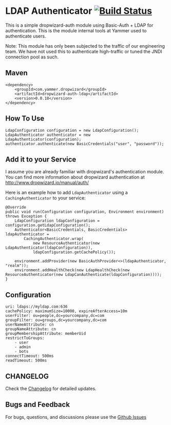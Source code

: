 LDAP Authenticator [![Build Status](https://travis-ci.org/yammer/dropwizard-auth-ldap.png)](https://travis-ci.org/yammer/dropwizard-auth-ldap)
==================

This is a simple dropwizard-auth module using Basic-Auth + LDAP for authentication. This is the module internal tools at Yammer
used to authenticate users.

Note: This module has only been subjected to the traffic of our engineering team. We have not used this to authenticate high-traffic or
tuned the JNDI connection pool as such.

Maven
-----
    <dependency>
        <groupId>com.yammer.dropwizard</groupId>
        <artifactId>dropwizard-auth-ldap</artifactId>
        <version>0.0.18</version>
    </dependency>

How To Use
----------

    LdapConfiguration configuration = new LdapConfiguration();
    LdapAuthenticator authenticator = new LdapAuthenticator(configuration);
    authenticator.authenticate(new BasicCredentials("user", "password"));

Add it to your Service
----------------------

I assume you are already familiar with dropwizard's authentication module.
You can find more information about dropwizard authentication at http://www.dropwizard.io/manual/auth/

Here is an example how to add `LdapAuthenticator` using a `CachingAuthenticator` to your service:

    @Override
    public void run(Configuration configuration, Environment environment) throws Exception {
        LdapConfiguration ldapConfiguration = configuration.getLdapConfiguration();
        Authenticator<BasicCredentials, BasicCredentials> ldapAuthenticator =
            CachingAuthenticator.wrap(
                new ResourceAuthenticator(new LdapAuthenticator(ldapConfiguration)),
                ldapConfiguration.getCachePolicy());

        environment.addProvider(new BasicAuthProvider<>(ldapAuthenticator, "realm"));
        environment.addHealthCheck(new LdapHealthCheck(new ResourceAuthenticator(new LdapCanAuthenticate(ldapConfiguration))));
    }

Configuration
-------------
    uri: ldaps://myldap.com:636
    cachePolicy: maximumSize=10000, expireAfterAccess=10m
    userFilter: ou=people,dc=yourcompany,dc=com
    groupFilter: ou=groups,dc=yourcompany,dc=com
    userNameAttribute: cn
    groupNameAttribute: cn
    groupMembershipAttribute: memberUid
    restrictToGroups:
        - user
        - admin
        - bots
    connectTimeout: 500ms
    readTimeout: 500ms

CHANGELOG
---------
Check the [Changelog](https://github.com/yammer/dropwizard-auth-ldap/blob/master/CHANGELOG.md) for detailed updates.

Bugs and Feedback
-----------------
For bugs, questions, and discussions please use the [Github Issues](https://github.com/yammer/dropwizard-auth-ldap/issues)
